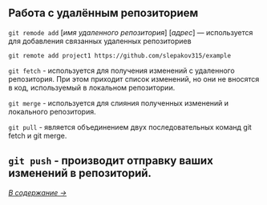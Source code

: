 ## **Работа с удалённым репозиторием**

`git remode add` [*имя удаленного репозитория*] [*адрес*] — используется для добавления связанных удаленных репозиториев
```
git remote add project1 https://github.com/slepakov315/example
```
`git fetch` - используется для получения изменений с удаленного репозитория. При этом приходит список изменений, но они не вносятся в код, используемый в локальном репозитории.

`git merge` - используется для слияния полученных изменений и локального репозитория.

`git pull` - является объединением двух последовательных команд git fetch и git merge.

`git push` - производит отправку ваших изменений в репозиторий. 
---
[*В содержание →*](/readme.md)